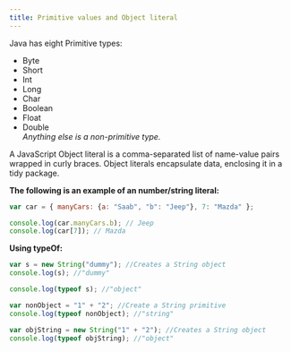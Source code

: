 ```yaml
---
title: Primitive values and Object literal 
---
```

Java has eight Primitive types:   
* Byte  
* Short  
* Int  
* Long    
* Char   
* Boolean   
* Float   
* Double  
*Anything else is a non-primitive type.*  


A JavaScript Object literal is a comma-separated list of name-value pairs wrapped in curly braces. Object literals encapsulate data, enclosing it in a tidy package.  

**The following is an example of an number/string literal:**  

```javascript
var car = { manyCars: {a: "Saab", "b": "Jeep"}, 7: "Mazda" };

console.log(car.manyCars.b); // Jeep
console.log(car[7]); // Mazda
```
  
**Using typeOf:**  

```javascript
var s = new String("dummy"); //Creates a String object
console.log(s); //"dummy"

console.log(typeof s); //"object"

var nonObject = "1" + "2"; //Create a String primitive 
console.log(typeof nonObject); //"string"

var objString = new String("1" + "2"); //Creates a String object
console.log(typeof objString); //"object"
```